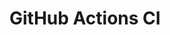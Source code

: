# GitHub Actions CI




















































































































































































































































































































































































































































































































































































































































































































































































































































































































































































































































































































































































































































































































































































































































































































































































































































































































































































































































































































































































































































































































































































































































































































































































































































































































































































































































































































































































































































































































































































































































































